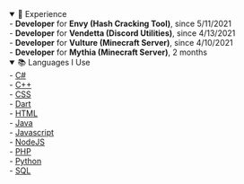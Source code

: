 <details open>
  <summary>🧩 Experience</summary>
  - <b>Developer</b> for <b>Envy (Hash Cracking Tool)</b>, since 5/11/2021<br>
  - <b>Developer</b> for <b>Vendetta (Discord Utilities)</b>, since 4/13/2021<br>
  - <b>Developer</b> for <b>Vulture (Minecraft Server)</b>, since 4/10/2021<br>
  - <b>Developer</b> for <b>Mythia (Minecraft Server)</b>, 2 months<br>
</details>

<details open>
  <summary>📚 Languages I Use</summary>
  - <a href="https://en.wikipedia.org/wiki/C_Sharp_(programming_language)">C#</a><br>
  - <a href="https://en.wikipedia.org/wiki/C%2B%2B">C++</a><br>
  - <a href="https://en.wikipedia.org/wiki/CSS">CSS</a><br>
  - <a href="https://en.wikipedia.org/wiki/Dart_(programming_language)">Dart</a><br>
  - <a href="https://en.wikipedia.org/wiki/HTML">HTML</a><br>
  - <a href="https://en.wikipedia.org/wiki/Java_(programming_language)">Java</a><br>
  - <a href="https://en.wikipedia.org/wiki/JavaScript">Javascript</a><br>
  - <a href="https://en.wikipedia.org/wiki/Node.js">NodeJS</a><br>
  - <a href="https://en.wikipedia.org/wiki/PHP">PHP</a><br>
  - <a href="https://en.wikipedia.org/wiki/Python_(programming_language)">Python</a><br>
  - <a href="https://en.wikipedia.org/wiki/SQL">SQL</a><br>
</details>
